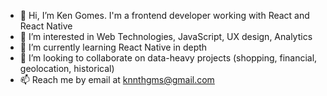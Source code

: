 - 👋 Hi, I’m Ken Gomes. I'm a frontend developer working with React and React Native
- 👀 I’m interested in Web Technologies, JavaScript, UX design, Analytics
- 🌱 I’m currently learning React Native in depth
- 💞️ I’m looking to collaborate on data-heavy projects (shopping, financial, geolocation, historical) 
- 📫 Reach me by email at knnthgms@gmail.com

<!---
knnthgms/knnthgms is a ✨ special ✨ repository because its `README.md` (this file) appears on your GitHub profile.
You can click the Preview link to take a look at your changes.
--->
